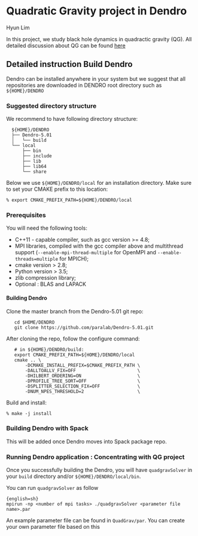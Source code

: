# Quadratic Gravity project in Dendro

Hyun Lim

In this project, we study black hole dynamics in 
quadractic gravity (QG). All detailed discussion about
QG can be found [here](https://github.com/hlim88/quadGrav)

## Detailed instruction Build Dendro 

Dendro can be installed anywhere in your system but we suggest
that all repositories are downloaded in DENDRO root directory 
such as `${HOME}/DENDRO`

### Suggested directory structure

We recommend to have following directory structure:

```{engine=sh}
  ${HOME}/DENDRO
  ├── Dendro-5.01
  │   └── build
  └── local
      ├── bin
      ├── include
      ├── lib
      ├── lib64
      └── share
```

Below we use `${HOME}/DENDRO/local` for an installation directory.
Make sure to set your CMAKE prefix to this location:

    % export CMAKE_PREFIX_PATH=${HOME}/DENDRO/local

### Prerequisites

You will need the following tools:

- C++11 - capable compiler, such as gcc version >= 4.8;
- MPI libraries, compiled with the gcc compiler above and multithread support
  (`--enable-mpi-thread-multiple` for OpenMPI and
   `--enable-threads=multiple` for MPICH);
- cmake version > 2.8;
- Python version > 3.5;
- zlib compression library;
- Optional : BLAS and LAPACK

#### Building Dendro

Clone the master branch from the Dendro-5.01 git repo:
```{engine=sh}
   cd $HOME/DENDRO
   git clone https://github.com/paralab/Dendro-5.01.git
```    

After cloning the repo, follow the configure command:

```{engine=sh}
   # in ${HOME}/DENDRO/build:
   export CMAKE_PREFIX_PATH=${HOME}/DENDRO/local
   cmake .. \
       -DCMAKE_INSTALL_PREFIX=$CMAKE_PREFIX_PATH \
       -DALLTOALLV_FIX=OFF                       \
       -DHILBERT_ORDERING=ON                     \
       -DPROFILE_TREE_SORT=OFF                   \
       -DSPLITTER_SELECTION_FIX=OFF              \
       -DNUM_NPES_THRESHOLD=2                    \
```

Build and install:

    % make -j install


### Building Dendro with Spack

This will be added once Dendro moves into Spack package repo.

### Running Dendro application : Concentrating with QG project

Once you successfully building the Dendro, you will have `quadgravSolver` 
in your `build` directory and/or `${HOME}/DENDRO/local/bin`.

You can run `quadgravSolver` as follow
```
{english=sh}
mpirun -np <number of mpi tasks> ./quadgravSolver <parameter file name>.par
```
An example parameter file can be found in `QuadGrav/par`. You can 
create your own parameter file based on this
